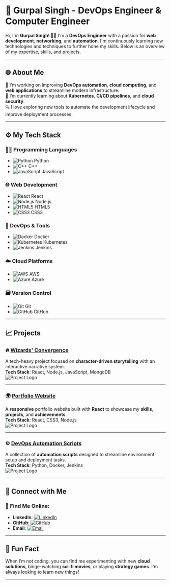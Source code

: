 # 🚀 Gurpal Singh - DevOps Engineer & Computer Engineer

Hi, I'm **Gurpal Singh**! 👨‍💻 I'm a **DevOps Engineer** with a passion for **web development**, **networking**, and **automation**. I'm continuously learning new technologies and techniques to further hone my skills. Below is an overview of my expertise, skills, and projects.

---

## 🌐 About Me

🔧 I'm working on improving **DevOps automation**, **cloud computing**, and **web applications** to streamline modern infrastructure.  
🌱 I’m currently learning about **Kubernetes**, **CI/CD pipelines**, and **cloud security**.  
🔍 I love exploring new tools to automate the development lifecycle and improve deployment processes.

---

## ⚙️ My Tech Stack

### 🧑‍💻 Programming Languages

- ![Python](https://img.shields.io/badge/-Python-3776AB?style=flat&logo=python&logoColor=ffffff) Python
- ![C++](https://img.shields.io/badge/-C++-00599C?style=flat&logo=cplusplus&logoColor=ffffff) C++
- ![JavaScript](https://img.shields.io/badge/-JavaScript-F7DF1E?style=flat&logo=javascript&logoColor=000000) JavaScript

### 🌐 Web Development

- ![React](https://img.shields.io/badge/-React-61DAFB?style=flat&logo=react&logoColor=ffffff) React
- ![Node.js](https://img.shields.io/badge/-Node.js-339933?style=flat&logo=node.js&logoColor=ffffff) Node.js
- ![HTML5](https://img.shields.io/badge/-HTML5-E34F26?style=flat&logo=html5&logoColor=ffffff) HTML5
- ![CSS3](https://img.shields.io/badge/-CSS3-1572B6?style=flat&logo=css3&logoColor=ffffff) CSS3

### 🚀 DevOps & Tools

- ![Docker](https://img.shields.io/badge/-Docker-2496ED?style=flat&logo=docker&logoColor=ffffff) Docker
- ![Kubernetes](https://img.shields.io/badge/-Kubernetes-326CE5?style=flat&logo=kubernetes&logoColor=ffffff) Kubernetes
- ![Jenkins](https://img.shields.io/badge/-Jenkins-D24939?style=flat&logo=jenkins&logoColor=ffffff) Jenkins

### ☁️ Cloud Platforms

- ![AWS](https://img.shields.io/badge/-AWS-232F3E?style=flat&logo=amazonaws&logoColor=ffffff) AWS
- ![Azure](https://img.shields.io/badge/-Azure-0089D6?style=flat&logo=microsoftazure&logoColor=ffffff) Azure

### 🗃️ Version Control

- ![Git](https://img.shields.io/badge/-Git-F05032?style=flat&logo=git&logoColor=ffffff) Git
- ![GitHub](https://img.shields.io/badge/-GitHub-181717?style=flat&logo=github&logoColor=ffffff) GitHub

---

## 📈 Projects

### 🔥 [Wizards' Convergence](https://github.com/your-username/wizards-convergence)
A tech-heavy project focused on **character-driven storytelling** with an interactive narrative system.  
**Tech Stack**: React, Node.js, JavaScript, MongoDB  
![Project Logo](https://img.shields.io/badge/-Wizards_Convergence-61DAFB?style=flat&logo=react&logoColor=ffffff)

---

### 🌍 [Portfolio Website](https://github.com/your-username/portfolio)
A **responsive** portfolio website built with **React** to showcase my **skills**, **projects**, and **achievements**.  
**Tech Stack**: React, CSS3, Node.js  
![Project Logo](https://img.shields.io/badge/-Portfolio-232F3E?style=flat&logo=github&logoColor=ffffff)

---

### ⚙️ [DevOps Automation Scripts](https://github.com/your-username/devops-scripts)
A collection of **automation scripts** designed to streamline environment setup and deployment tasks.  
**Tech Stack**: Python, Docker, Jenkins  
![Project Logo](https://img.shields.io/badge/-DevOps_Scripts-2496ED?style=flat&logo=docker&logoColor=ffffff)

---

## 🤝 Connect with Me

### 💼 Find Me Online:
- **LinkedIn**: [![LinkedIn](https://img.shields.io/badge/-LinkedIn-0A66C2?style=flat&logo=linkedin&logoColor=ffffff)](https://linkedin.com/in/gurpal-singh)
- **GitHub**: [![GitHub](https://img.shields.io/badge/-GitHub-181717?style=flat&logo=github&logoColor=ffffff)](https://github.com/your-username)
- **Email**: [![Email](https://img.shields.io/badge/-Email-D14836?style=flat&logo=gmail&logoColor=ffffff)](mailto:gurpal.singh@example.com)

---

## 🔧 Fun Fact
When I’m not coding, you can find me experimenting with new **cloud solutions**, binge-watching **sci-fi movies**, or playing **strategy games**. I'm always looking to learn new things!

---
